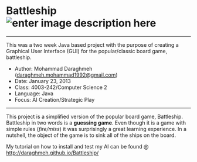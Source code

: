# Battleship ![enter image description here](https://github.com/Daraghmeh/daraghmeh.github.io/blob/master/img/icons/java-128.jpg?raw=true)
********************************************************************
This was a two week Java based project with the purpose of creating a Graphical User Interface (GUI) for the popular/classic board game, battleship.

* Author: Mohammad Daraghmeh (daraghmeh.mohammad1992@gmail.com)
* Date: January 23, 2013
* Class: 4003-242/Computer Science 2 
* Language: Java
* Focus: AI Creation/Strategic Play

********************************************************************
This project is a simplified version of the popular board game, Battleship. Battleship in two words is a **guessing game**. Even though it is a game with simple rules (*fire/miss*) it was surprisingly a great learning experience. In a nutshell, the object of the game is to sink all of the ships on the board.

My tutorial on how to install and test my AI can be found @ http://daraghmeh.github.io/Battleship/
